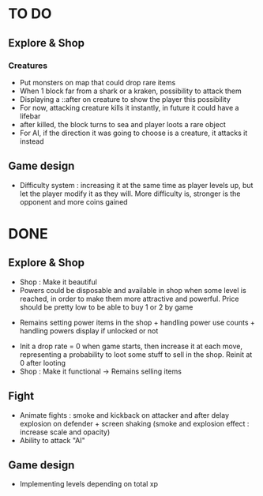 # TO DO

## Explore & Shop

### Creatures
* Put monsters on map that could drop rare items
* When 1 block far from a shark or a kraken, possibility to attack them
* Displaying a ::after on creature to show the player this possibility
* For now, attacking creature kills it instantly, in future it could have a lifebar
* after killed, the block turns to sea and player loots a rare object
* For AI, if the direction it was going to choose is a creature, it attacks it instead 


## Game design
* Difficulty system : increasing it at the same time as player levels up, but let the player modify it as they will. More difficulty is, stronger is the opponent and more coins gained

# DONE

## Explore & Shop
* Shop : Make it beautiful
* Powers could be disposable and available in shop when some level is reached, in order to make them more attractive and powerful. Price should be pretty low to be able to buy 1 or 2 by game
- Remains setting power items in the shop + handling power use counts + handling powers display if unlocked or not
* Init a drop rate = 0 when game starts, then increase it at each move, representing a probability to loot some stuff to sell in the shop. Reinit at 0 after looting
* Shop : Make it functional -> Remains selling items


## Fight
* Animate fights : smoke and kickback on attacker and after delay explosion on defender + screen shaking (smoke and explosion effect : increase scale and opacity)
* Ability to attack "AI"

## Game design
* Implementing levels depending on total xp